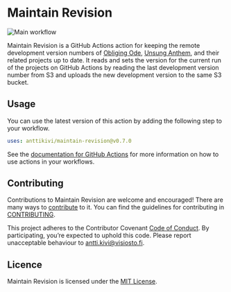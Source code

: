 # Maintain Revision

![Main workflow](https://github.com/anttikivi/maintain-revision/workflows/Main%20workflow/badge.svg)

Maintain Revision is a GitHub Actions action for keeping the remote development version numbers of [Obliging Ode](https://github.com/anttikivi/unsung-anthem), [Unsung Anthem](https://github.com/anttikivi/unsung-anthem), and their related projects up to date. It reads and sets the version for the current run of the projects on GitHub Actions by reading the last development version number from S3 and uploads the new development version to the same S3 bucket.

## Usage

You can use the latest version of this action by adding the following step to your workflow.

```yml
uses: anttikivi/maintain-revision@v0.7.0
```

See the [documentation for GitHub Actions](https://docs.github.com/en/actions/reference/workflow-syntax-for-github-actions#jobsjob_idstepsuses) for more information on how to use actions in your workflows.

## Contributing

Contributions to Maintain Revision are welcome and encouraged! There are many ways to [contribute](https://github.com/anttikivi/maintain-revision/blob/develop/CONTRIBUTING.md#how-can-i-contribute) to it. You can find the guidelines for contributing in [CONTRIBUTING](CONTRIBUTING.md).

This project adheres to the Contributor Covenant [Code of Conduct](https://github.com/anttikivi/maintain-revision/blob/develop/CODE_OF_CONDUCT.md). By participating, you’re expected to uphold this code. Please report unacceptable behaviour to antti.kivi@visiosto.fi.

## Licence

Maintain Revision is licensed under the [MIT License](LICENCE).
